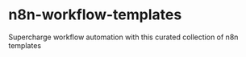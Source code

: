 # n8n-workflow-templates
Supercharge workflow automation with this curated collection of n8n templates
